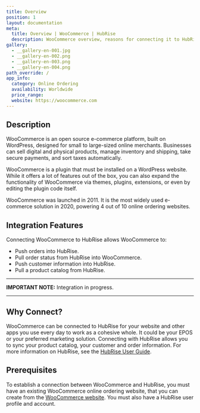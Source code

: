 ```yaml
---
title: Overview
position: 1
layout: documentation
meta:
  title: Overview | WooCommerce | HubRise
  description: WooCommerce overview, reasons for connecting it to HubRise and summary of integrated features. Synchronise data between your EPOS and your apps.
gallery:
  - __gallery-en-001.jpg
  - __gallery-en-002.png
  - __gallery-en-003.png
  - __gallery-en-004.png
path_override: /
app_info:
  category: Online Ordering
  availability: Worldwide
  price_range:
  website: https://woocommerce.com
---
```


## Description

WooCommerce is an open source e-commerce platform, built on WordPress, designed for small to large-sized online merchants. Businesses can sell digital and physical products, manage inventory and shipping, take secure payments, and sort taxes automatically.

WooCommerce is a plugin that must be installed on a WordPress website. While it offers a lot of features out of the box, you can also expand the functionality of WooCommerce via themes, plugins, extensions, or even by editing the plugin code itself.

WooCommerce was launched in 2011. It is the most widely used e-commerce solution in 2020, powering 4 out of 10 online ordering websites.

## Integration Features

Connecting WooCommerce to HubRise allows WooCommerce to:

- Push orders into HubRise.
- Pull order status from HubRise into WooCommerce.
- Push customer information into HubRise.
- Pull a product catalog from HubRise.

---

**IMPORTANT NOTE:** Integration in progress.

---

## Why Connect?

WooCommerce can be connected to HubRise for your website and other apps you use every day to work as a cohesive whole. It could be your EPOS or your preferred marketing solution. Connecting with HubRise allows you to sync your product catalog, your customer and order information. For more information on HubRise, see the [HubRise User Guide](/docs).

## Prerequisites

To establish a connection between WooCommerce and HubRise, you must have an existing WooCommerce online ordering website, that you can create from the [WooCommerce website](https://woocommerce.com). You must also have a HubRise user profile and account.
